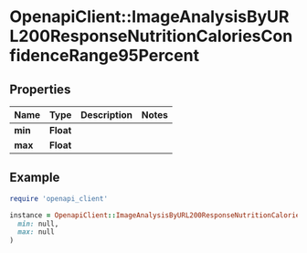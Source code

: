 # OpenapiClient::ImageAnalysisByURL200ResponseNutritionCaloriesConfidenceRange95Percent

## Properties

| Name | Type | Description | Notes |
| ---- | ---- | ----------- | ----- |
| **min** | **Float** |  |  |
| **max** | **Float** |  |  |

## Example

```ruby
require 'openapi_client'

instance = OpenapiClient::ImageAnalysisByURL200ResponseNutritionCaloriesConfidenceRange95Percent.new(
  min: null,
  max: null
)
```

